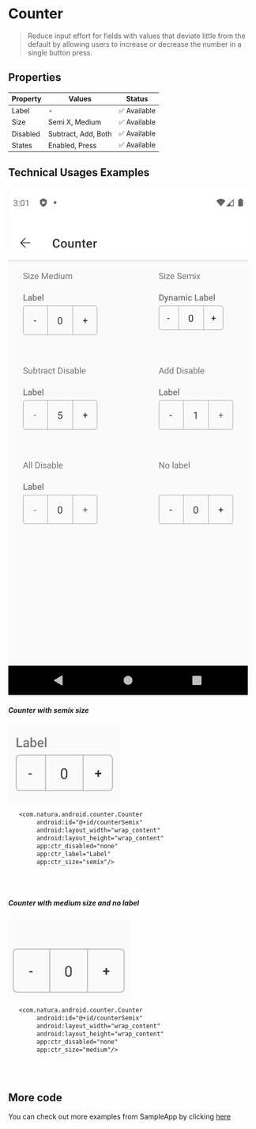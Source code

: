 # Counter

> Reduce input effort for fields with values that deviate little from the default by allowing users to increase or decrease the number in a single button press.


## Properties

| Property           | Values                         | Status            |
| --------------     | -------------------------      | ----------------- |
| Label             | -                          | ✅  Available     |
| Size          | Semi X, Medium   | ✅  Available     |
| Disabled         | Subtract, Add, Both        | ✅  Available     |
| States          | Enabled, Press                    | ✅  Available     |


## Technical Usages Examples

![Counter](./images/counter_lightMode.png)


##### Counter with semix size

![Counter](./images/counter_semix.png)

```android
   <com.natura.android.counter.Counter
        android:id="@+id/counterSemix"
        android:layout_width="wrap_content"
        android:layout_height="wrap_content"
        app:ctr_disabled="none"
        app:ctr_label="Label"
        app:ctr_size="semix"/>
```

<br><br>

##### Counter with medium size and no label

![Counter](./images/counter_nolabel.png)

```android
   <com.natura.android.counter.Counter
        android:id="@+id/counterSemix"
        android:layout_width="wrap_content"
        android:layout_height="wrap_content"
        app:ctr_disabled="none"
        app:ctr_size="medium"/>
```

<br><br>

## More code

You can check out more examples from SampleApp by
clicking [here](https://github.com/natura-cosmeticos/natds-android/tree/master/sample/src/main/res/layout/activity_counter.xml)
